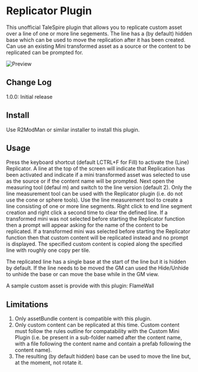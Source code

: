 # Replicator Plugin

This unofficial TaleSpire plugin that allows you to replicate custom asset over a line of one or more line segements.
The line has a (by default) hidden base which can be used to move the replication after it has been created. Can use
an existing Mini transformed asset as a source or the content to be replicated can be prompted for.

![Preview](https://i.imgur.com/xdIcEki.png)

## Change Log

1.0.0: Initial release

## Install

Use R2ModMan or similar installer to install this plugin.

## Usage

Press the keyboard shortcut (default LCTRL+F for Fill) to activate the (Line) Replicator. A line at the top of the screen
will indicate that Replication has been activated and indicate if a mini transformed asset was selected to use as the source
or if the content name will be prompted. Next open the measuring tool (defaul m) and switch to the line version (default 2).
Only the line measurement tool can be used with the Replicator plugin (i.e. do not use the cone or sphere tools). Use the
line measurement tool to create a line consisting of one or more line segments. Right click to end line segment creation and
right click a second time to clear the defined line. If a transformed mini was not selected before starting the Replicator
function then a prompt will appear asking for the name of the content to be replicated. If a transformed mini was selected
before starting the Replicator function then that custom content will be replicated instead and no prompt is displayed.
The specified custom content is copied along the specified line with roughly one copy per tile.

The replicated line has a single base at the start of the line but it is hidden by default. If the line needs to be moved
the GM can used the Hide/Unhide to unhide the base or can move the base while in the GM view.

A sample custom asset is provide with this plugin: FlameWall

## Limitations

1. Only assetBundle content is compatible with this plugin.
2. Only custom content can be replicated at this time. Custom content must follow the rules outline for compatability with
   the Custom Mini Plugin (i.e. be present in a sub-folder named after the content name, with a file following the content
   name and contain a prefab following the content name).
3. The resulting (by default hidden) base can be used to move the line but, at the moment, not rotate it.
